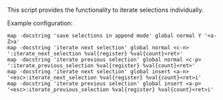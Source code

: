 This script provides the functionality to iterate selections individually.

Example configuration:

```
map -docstring 'save selections in append mode' global normal Y '<a-Z>a'
map -docstring 'iterate next selection' global normal <c-n> ':iterate_next_selection %val{register} %val{count}<ret>'
map -docstring 'iterate previous selection' global normal <c-p> ':iterate_previous_selection %val{register} %val{count}<ret>'
map -docstring 'iterate next selection' global insert <a-n> '<esc>:iterate_next_selection %val{register} %val{count}<ret>i'
map -docstring 'iterate previous selection' global insert <a-p> '<esc>:iterate_previous_selection %val{register} %val{count}<ret>i'
```
